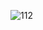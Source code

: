 
![112](https://user-images.githubusercontent.com/79743636/220123337-d22ab975-cfcb-4663-80ab-6b1a8b6ca499.gif)

